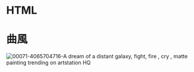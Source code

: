 # HTML

# 曲風
![00071-4065704716-A dream of a distant galaxy, fight, fire , cry , matte painting trending on artstation HQ](https://user-images.githubusercontent.com/79957519/205793048-808925a1-6da4-42e2-a031-fc10ec8c6700.png)
